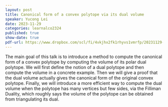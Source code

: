```yaml
---
layout: post
title: Canonical form of a convex polytope via its dual volume
speaker: Yucong Lei
date: 2023-11-29
categories: learnalco2324
published: true
show-date: true
pdf-url: https://www.dropbox.com/scl/fi/4vkjhx2fk1rhyvs1vmrfp/20231129-Yucong-Lei_-canonical-form-of-a-convex-polytope-via-its-dual-volume.pdf?rlkey=w53abdieijk2tnjcv44tcyfgv&dl=0
---
```

The main goal of this talk is to introduce a method to compute the canonical form of a convex polytope by computing the volume of its polar dual polytope. We will first define the notion of a dual polytope and then compute the volume in a concrete example. Then we will give a proof that the dual volume actually gives the canonical form of the original convex polytope. Finally, we will introduce a more efficient way to compute the dual volume when the polytope has many vertices but few sides, via the Filliman Duality, which roughly says the volume of the polytope can be obtained from triangulating its dual.